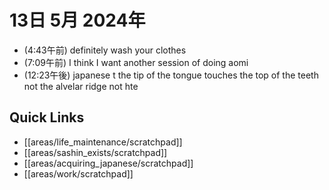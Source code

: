 # 13日 5月 2024年
- (4:43午前) definitely wash your clothes
- (7:09午前) I think I want another session of doing aomi
- (12:23午後) japanese t the tip of the tongue touches the top of the teeth not the alvelar ridge not hte

 



## Quick Links
- [[areas/life_maintenance/scratchpad]]
- [[areas/sashin_exists/scratchpad]]
- [[areas/acquiring_japanese/scratchpad]]
- [[areas/work/scratchpad]]
